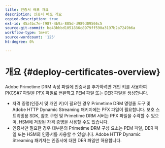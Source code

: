 ```yaml
---
title: 인증서 배포 개요
description: 인증서 배포 개요
copied-description: true
exl-id: 45a4bc7e-f987-4b9a-885d-d989d09566c5
source-git-commit: be43bbbd1051886c8979ff590a3197b2a7249b6a
workflow-type: tm+mt
source-wordcount: '125'
ht-degree: 0%

---
```


# 개요 {#deploy-certificates-overview}

Adobe Primetime DRM 속성 파일에 인증서를 추가하려면 개인 키를 사용하여 PKCS#7 파일을 PFX 파일로 변환하고 PEM 파일 또는 DER 파일을 생성합니다.

* 자격 증명(인증서 및 개인 키)이 필요한 경우 Primetime DRM 명령줄 도구 및 Adobe HTTP Dynamic Streaming 패키지에는 PFX 파일이 필요합니다. 보호 스트리밍용 SDK, 참조 구현 및 Primetime DRM 서버는 PFX 파일을 수락할 수 있으며, HSM에 저장된 자격 증명을 사용할 수도 있습니다.
* 인증서만 필요한 경우 대부분의 Primetime DRM 구성 요소는 PEM 파일, DER 파일 또는 HSM의 인증서를 사용할 수 있습니다. Adobe HTTP Dynamic Streaming 패키저는 인증서에 대한 DER 파일만 허용합니다.
